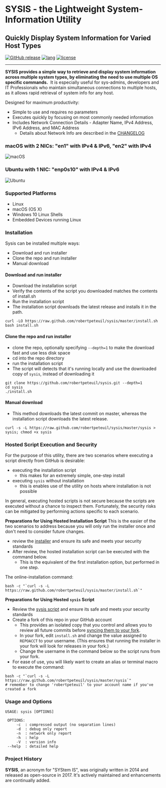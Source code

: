 # SYSIS - the Lightweight System-Information Utility

## Quickly Display System Information for Varied Host Types

[![GitHub release](https://img.shields.io/github/release/robertpeteuil/sysis.svg?colorB=2067b8)](https://github.com/robertpeteuil/sysis/blob/master/CHANGELOG.md)
[![lang](https://img.shields.io/badge/language-bash-89e051.svg?style=flat-square)](https://github.com/robertpeteuil/sysis)
[![license](https://img.shields.io/github/license/robertpeteuil/sysis.svg?colorB=2067b8)](https://github.com/robertpeteuil/sysis)

---

**SYSIS provides a simple way to retrieve and display system information across multiple system types, by eliminating the need to use multiple OS specific commands.**  It is especially useful for sys-admins, developers and IT Professionals who maintain  simultaneous connections to multiple hosts, as it allows rapid retrieval of system info for any host.

Designed for maximum productivity:

- Simple to use and requires no parameters
- Executes quickly by focusing on most commonly needed information
- Includes Network Connection Details - Adapter Name, IPv4 Address, IPv6 Address, and MAC Address
  - Details about Network Info are described in the [CHANGELOG](https://github.com/robertpeteuil/sysis/blob/master/CHANGELOG.md)

### macOS with 2 NICs: "en1" with IPv4 & IPv6, "en2" with IPv4

![macOS](https://user-images.githubusercontent.com/1554603/34471519-22988876-ef09-11e7-8ac8-ea45959e7691.png)

### Ubuntu with 1 NIC: "enp0s10" with IPv4 & IPv6

![Ubuntu](https://user-images.githubusercontent.com/1554603/34471525-329da544-ef09-11e7-9a46-b9836302b422.png)

### Supported Platforms

- Linux
- macOS (OS X)
- Windows 10 Linux Shells
- Embedded Devices running Linux

### Installation

Sysis can be installed multiple ways:

- Download and run installer
- Clone the repo and run installer
- Manual download

#### Download and run installer

- Download the installation script
- Verify the contents of the script you downloaded matches the contents of install.sh
- Run the installation script
- The installation script downloads the latest release and installs it in the path.

``` shell
curl -LO https://raw.github.com/robertpeteuil/sysis/master/install.sh
bash install.sh
```

#### Clone the repo and run installer

- clone the repo, optionally specifying `--depth=1` to make the download fast and use less disk space
- cd into the repo directory
- run the installation script
- The script will detects that it's running locally and use the downloaded copy of `sysis`, instead of downloading it

``` shell
git clone https://github.com/robertpeteuil/sysis.git --depth=1
cd sysis
./install.sh
```

#### Manual download

- This method downloads the latest commit on master, whereas the installation script downloads the latest release.

``` shell
curl -s -L https://raw.github.com/robertpeteuil/sysis/master/sysis > sysis; chmod +x sysis
```

### Hosted Script Execution and Security

For the purpose of this utility, there are two scenarios where executing a script directly from GitHub is desirable:

- executing the installation script
  - this makes for an extremely simple, one-step install
- executing `sysis` without installation
  - this is enables use of the utility on hosts where installation is not possible

In general, executing hosted scripts is not secure because the scripts are executed without a chance to inspect them. Fortunately, the security risks can be mitigated by performing actions specific to each scenario.

**Preparations for Using Hosted Installation Script**
This is the easier of the two scenarios to address because you will only run the installer once and don't need to consider future changes.

- review the [installer](https://github.com/robertpeteuil/sysis/blob/master/install.sh) and ensure its safe and meets your security standards
- After review, the hosted installation script can be executed with the command below.
  - This is the equivalent of the first installation option, but performed in one step.

The online-installation command:

``` shell
bash -c "`curl -s -L https://raw.github.com/robertpeteuil/sysis/master/install.sh`"
```

**Preparations for Using Hosted `sysis` Script**

- Review the [sysis script](https://github.com/robertpeteuil/sysis/blob/master/sysis) and ensure its safe and meets your security standards
- Create a fork of this repo in your GitHub account
  - This provides an isolated copy that you control and allows you to review all future commits before [syncing them to your fork](https://help.github.com/articles/syncing-a-fork/).
  - In your fork, edit `install.sh` and change the value assigned to `REPOACCT` to your username.  (This ensures that running the installer in your fork will look for releases in your fork.)
  - Change the username in the command below so the script runs from your fork.
- For ease of use, you will likely want to create an alias or terminal macro to execute the command:

``` shell
bash -c "`curl -s -L https://raw.github.com/robertpeteuil/sysis/master/sysis`"
# remember to change 'robertpeteuil' to your account name if you've created a fork
```

### Usage and Options

``` shell
USAGE: sysis [OPTIONS]

 OPTIONS:
     -c  : compressed output (no separation lines)
     -d  : debug only report
     -n  : network only report
     -h  : help
     -V  : version info
 --help  : detailed help
```

### Project History

**SYSIS**, an acronym for "SYStem IS", was originally written in 2014 and released as open-source in 2017. It's actively maintained and enhancements are continually added.
